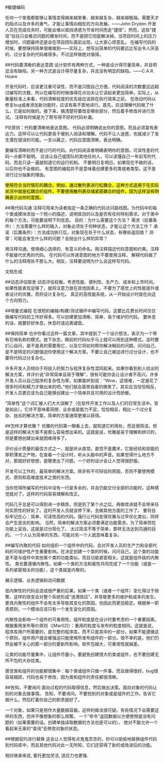 #敏捷编码 

任何一个笨蛋都能够让事情变得越来越笨重、越来越复杂、越来越极端。需要天才的指点以及许多的勇气，才能让事情向相反的方向发展。——John Dryden
开发人员在完成任务时，可能会难以抵挡诱惑为节省时间而走“捷径”。然而，这些“捷径”往往只会推迟问题的爆发时间，而不是把它彻底解决掉。当项目时间上的压力增加时，问题最终还是会在项目团队面前出现，让大家心烦意乱。
在编写代码的时候，要想保持简单很难做到——实际上，想写出简单的代码要远比写出令人厌恶的、过分复杂的代码难得多。不过这样做绝对值得。

##代码要清晰的表达意图
设计软件有两种方式。一种是设计得尽量简单，并且明显没有缺陷。另一种方式是设计得尽量复杂，并且没有明显的缺陷。——C.A.R. Hoare

开发代码时，应该更注重可读性，而不是只图自己方便。代码阅读的次数要远远超过编写的次数，所以在编写的时候值得花点功夫让它读起来更加简单。实际上，从衡量标准上来看，代码清晰程度的优先级应该排在执行效率之前。
在改动代码以修复bug或者添加新功能时，应该有条不紊地进行。首先，应该理解代码做了什么，它是如何做的。接下来，搞清楚将要改变哪些部分，然后着手修改并进行测试。
注释有时候是为了帮写得不好的代码补漏。

PIE原则：代码要清晰地表达意图。
代码必须明确说出你的意图，而且必须富有表达力。这样可以让代码更易于被别人阅读和理解。代码不让人迷惑，也就减少了发生潜在错误的可能。一言以蔽之，代码应意图清晰，表达明确。

要编写清晰的而不是讨巧的代码。向代码阅读者明确表明你的意图。可读性差的代码一点都不聪明。
应该让自己或团队的其他任何人，可以读懂自己一年前写的代码，而且只读一遍就知道它的运行机制。
不要明日复明日。如果现在不做的话，以后你也不会做的。
有意图的编程并不是意味着创建更多的类或者类型。这不是进行过分抽象的理由。

<mark>使用符合当时情形的耦合。例如，通过散列表进行松耦合，这种方式适用于在实际状况中就是松耦合的组件。不要使用散列表存储紧密耦合的组件，因为这样没有明确表示出你的意图。</mark>

##用代码沟通
注释可用来为读者指定一条正确的代码访问路线图。为代码中的每个类或模块添加一个短小的描述，说明其目的以及是否有任何特别需求。对于类中的每个方法，可能要说明下列信息。
目的：为什么需要这个方法？
需求（前置条件）：方法需要什么样的输入，对象必须处于何种状态，才能让这个方法工作？
承诺（后置条件）：方法成功执行后，对象现在处于什么状态，有哪些返回值？
异常：可能会发生什么样的问题？会抛出什么样的异常？

用注释沟通。使用细心选择的、有意义的命名。用注释描述代码意图和约束。注释不能替代优秀的代码。
在代码可以传递意图的地方不要使用注释。
解释代码做了什么的注释用处不那么大。相反，注释要说明为什么会这样写代码。

文档生成

##动态评估取舍
动态评估权衡。考虑性能、便利性、生产力、成本和上市时间。如果性能表现足够了，就将注意力放在其他因素上。不要为了感觉上的性能提升或者设计的优雅，而将设计复杂化。
真正的高性能系统，从一开始设计时就在向这个方向努力。

##增量式编程
在很短的编辑/构建/测试循环中编写代码。这要比花费长时间仅仅做编写代码的工作好得多。可以创建更加清晰、简单、易于维护的代码。
要休息的话，就要好好休息。休息时请远离键盘。

##保持简单
也许你看过这样一篇文章，其中提到了一个设计想法，表示为一个带有花哨名称的模式。放下杂志，眼前的代码似乎马上就可以用到这种模式。这时要扪心自问，是不是真的需要用它，以及它将如何帮你解决眼前的问题。问问自己，是不是特定的问题强迫你使用这个解决方案。不要让自己被迫进行过分设计，也不要将代码过分复杂化。

许多开发人员倾向于将投入的努力与程序复杂性混同起来。如果你看到别人给出的解决方案，并评价说“非常简单且易于理解”，很有可能你会让设计者不高兴。许多开发人员以自己程序的复杂性为荣，如果能听到说：“Wow，这很难，一定是花了很多时间和精力才做出来的吧。”他们就会面带自豪的微笑了。其实应当恰恰相反，开发人员更应该为自己能够创建出一个简单并且可用的设计而骄傲。

“简单性”这个词汇被人们大大误解了（在软件开发工作以及人们的日常生活中，皆是如此）。它并不意味着简陋、业余或是能力不足。恰恰相反，相比一个过分复杂、拙劣的解决方案，简单的方案通常更难以获得。

##怎样才算优雅？
优雅的代码第一眼看上去，就知道它的用处，而且很简洁。但是这样的解决方案不是那么容易想出来的。这就是说，优雅是易于理解和辨识的，但是要想创建出来就困难得多了。

评价设计质量的最佳方式之一，就是听从直觉。直觉不是魔术，它是经验和技能的厚积薄发之产物。在查看一个设计时，听从头脑中的声音。如果觉得什么地方不对，那就好好想想，是哪里出了问题。一个好的设计会让人觉得很舒服。

开发可以工作的、最简单的解决方案。除非有不可辩驳的原因，否则不要使用模式、原则和高难度技术之类的东西。

当你觉得所编写的代码中没有一行是多余的，并且仍能交付全部的功能时，这种感觉就对了。这样的代码容易理解和改正。

代码几乎总是可以得到进一步精炼，但是到了某个点之后，再做改进就不会带来任何实质性的好处了。这时开发人员就该停下来，去做其他方面的工作了。
要将目标牢记在心：简单、可读性高的代码。强行让代码变得优雅与过早优化类似，同样会产生恶劣的影响。
当然，简单的解决方案必须要满足功能需求。为了简单而在功能上妥协，这就是过分简化了。
太过简洁不等于简单，那样无法达到沟通的目的。
一个人认为简单的东西，可能对另一个人就意味着复杂。

##编写内聚的代码
如何组织一个组件中的代码，会对开发人员的生产力和全部代码的可维护性产生重要影响。在决定创建一个类的时候，问问自己，这个类的功能是不是与组件中其他某个类的功能类似，而且功能紧密相关。这就是组件级的内聚性。
类也要遵循内聚性。如果一个类的方法和属性共同完成了一个功能（或是一系列紧密相关的功能），这个类就是内聚的。

展示逻辑、业务逻辑和访问数据

低内聚性的代码会造成很严重的后果。如果一个类（或者一个组件）变化得过于频繁，这样的改变会对整个系统形成“涟漪效应”，并导致更多的维护和成本的发生。
更具内聚性的组件不会有太多导致其变化的原因，也因此而更加稳定。根据单一职责原则，一个模块应该只有一个发生变化的原因。

内聚性会影响一个组件的可重用性。组件粒度是在设计时要考虑的一个重要因素。根据重用发布等价原则（[Mar02]）：重用的粒度与发布的粒度相同。这就是说，程序库用户所需要的，是完整的程序库，而不只是其中的一部分。如果不能遵循这个原则，组件用户就会被强迫只能使用所发布组件的一部分。很不幸的是，他们仍然会被不关心的那一部分的更新所影响。软件包越大，可重用性就越差。

让类的功能尽量集中，让组件尽量小。要避免创建很大的类或组件，也不要创建无所不包的大杂烩类。

感觉类和组件的功能都很集中：每个类或组件只做一件事，而且做得很好。bug很容易跟踪，代码也易于修改，因为类和组件的责任都很清晰。

##告知，不要询问
面向过程的代码取得信息，然后做出决策。面向对象的代码让别的对象去做事情。
告知，不要询问。不要抢别的对象或是组件的工作。告诉它做什么，然后盯着你自己的职责就好了。

一个对象，如果只是用作大量数据容器，这样的做法很可疑。有些情况下会需要这样的东西，但并不像想象的那么频繁。
一个“命令”返回数据以方便使用是没有问题的（如果需要的话，创建单独读取数据的方法也是可以的）。
绝对不能允许一个看起来无辜的“查询”去修改对象的状态。

##根据契约进行替换
这会让人觉得有点鬼鬼祟祟的，你可以偷偷地替换组件代码到代码库中，而且其他代码对此一无所知，它们还获得了新的或改进后的功能。

相对继承来说, 委托更加灵活, 适应力也更强. 










